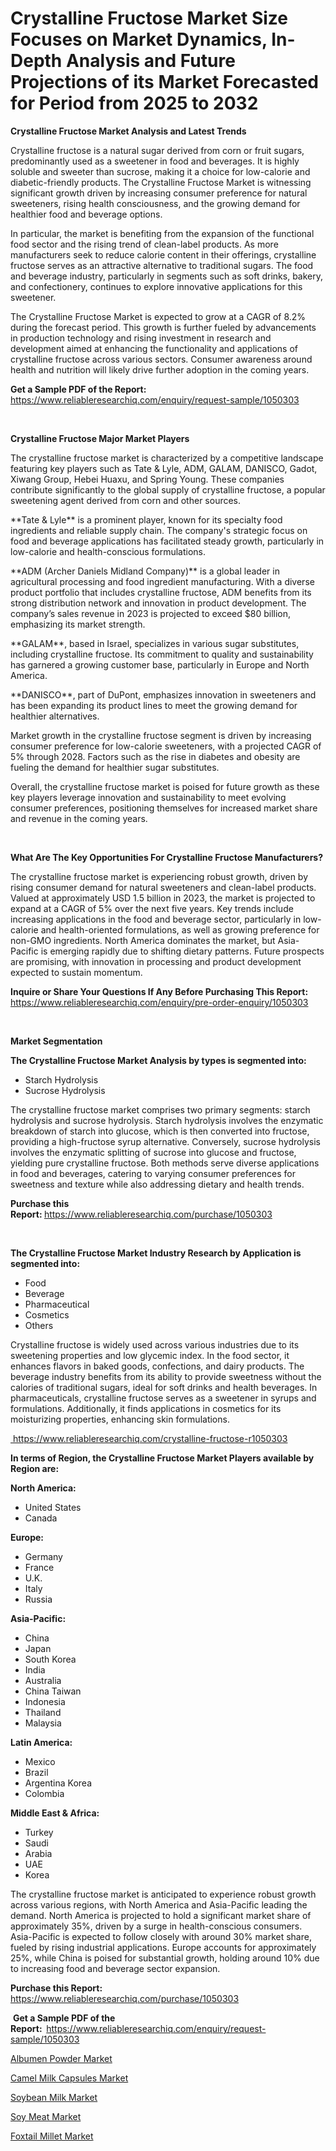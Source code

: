 <p><h1>Crystalline Fructose Market Size Focuses on Market Dynamics, In-Depth Analysis and Future Projections of its Market Forecasted for Period from 2025 to 2032</h1></p><p><strong>Crystalline Fructose Market Analysis and Latest Trends</strong></p>
<p><p>Crystalline fructose is a natural sugar derived from corn or fruit sugars, predominantly used as a sweetener in food and beverages. It is highly soluble and sweeter than sucrose, making it a choice for low-calorie and diabetic-friendly products. The Crystalline Fructose Market is witnessing significant growth driven by increasing consumer preference for natural sweeteners, rising health consciousness, and the growing demand for healthier food and beverage options. </p><p>In particular, the market is benefiting from the expansion of the functional food sector and the rising trend of clean-label products. As more manufacturers seek to reduce calorie content in their offerings, crystalline fructose serves as an attractive alternative to traditional sugars. The food and beverage industry, particularly in segments such as soft drinks, bakery, and confectionery, continues to explore innovative applications for this sweetener.</p><p>The Crystalline Fructose Market is expected to grow at a CAGR of 8.2% during the forecast period. This growth is further fueled by advancements in production technology and rising investment in research and development aimed at enhancing the functionality and applications of crystalline fructose across various sectors. Consumer awareness around health and nutrition will likely drive further adoption in the coming years.</p></p>
<p><strong>Get a Sample PDF of the Report:&nbsp;</strong> <a href="https://www.reliableresearchiq.com/enquiry/request-sample/1050303?utm_campaign=1906&utm_medium=2&utm_source=Github&utm_content=ia&utm_term=07042025&utm_id=crystalline-fructose">https://www.reliableresearchiq.com/enquiry/request-sample/1050303</a></p>
<p>&nbsp;</p>
<p><strong>Crystalline Fructose Major Market Players</strong></p>
<p><p>The crystalline fructose market is characterized by a competitive landscape featuring key players such as Tate & Lyle, ADM, GALAM, DANISCO, Gadot, Xiwang Group, Hebei Huaxu, and Spring Young. These companies contribute significantly to the global supply of crystalline fructose, a popular sweetening agent derived from corn and other sources.</p><p>**Tate & Lyle** is a prominent player, known for its specialty food ingredients and reliable supply chain. The company's strategic focus on food and beverage applications has facilitated steady growth, particularly in low-calorie and health-conscious formulations. </p><p>**ADM (Archer Daniels Midland Company)** is a global leader in agricultural processing and food ingredient manufacturing. With a diverse product portfolio that includes crystalline fructose, ADM benefits from its strong distribution network and innovation in product development. The company’s sales revenue in 2023 is projected to exceed $80 billion, emphasizing its market strength.</p><p>**GALAM**, based in Israel, specializes in various sugar substitutes, including crystalline fructose. Its commitment to quality and sustainability has garnered a growing customer base, particularly in Europe and North America. </p><p>**DANISCO**, part of DuPont, emphasizes innovation in sweeteners and has been expanding its product lines to meet the growing demand for healthier alternatives. </p><p>Market growth in the crystalline fructose segment is driven by increasing consumer preference for low-calorie sweeteners, with a projected CAGR of 5% through 2028. Factors such as the rise in diabetes and obesity are fueling the demand for healthier sugar substitutes. </p><p>Overall, the crystalline fructose market is poised for future growth as these key players leverage innovation and sustainability to meet evolving consumer preferences, positioning themselves for increased market share and revenue in the coming years.</p></p>
<p>&nbsp;</p>
<p><strong>What Are The Key Opportunities For Crystalline Fructose Manufacturers?</strong></p>
<p><p>The crystalline fructose market is experiencing robust growth, driven by rising consumer demand for natural sweeteners and clean-label products. Valued at approximately USD 1.5 billion in 2023, the market is projected to expand at a CAGR of 5% over the next five years. Key trends include increasing applications in the food and beverage sector, particularly in low-calorie and health-oriented formulations, as well as growing preference for non-GMO ingredients. North America dominates the market, but Asia-Pacific is emerging rapidly due to shifting dietary patterns. Future prospects are promising, with innovation in processing and product development expected to sustain momentum.</p></p>
<p><strong>Inquire or Share Your Questions If Any Before Purchasing This Report:</strong> <a href="https://www.reliableresearchiq.com/enquiry/pre-order-enquiry/1050303?utm_campaign=1906&utm_medium=2&utm_source=Github&utm_content=ia&utm_term=07042025&utm_id=crystalline-fructose">https://www.reliableresearchiq.com/enquiry/pre-order-enquiry/1050303</a></p>
<p>&nbsp;</p>
<p><strong>Market Segmentation</strong></p>
<p><strong>The Crystalline Fructose Market Analysis by types is segmented into:</strong></p>
<p><ul><li>Starch Hydrolysis</li><li>Sucrose Hydrolysis</li></ul></p>
<p><p>The crystalline fructose market comprises two primary segments: starch hydrolysis and sucrose hydrolysis. Starch hydrolysis involves the enzymatic breakdown of starch into glucose, which is then converted into fructose, providing a high-fructose syrup alternative. Conversely, sucrose hydrolysis involves the enzymatic splitting of sucrose into glucose and fructose, yielding pure crystalline fructose. Both methods serve diverse applications in food and beverages, catering to varying consumer preferences for sweetness and texture while also addressing dietary and health trends.</p></p>
<p><strong>Purchase this Report:&nbsp;</strong><a href="https://www.reliableresearchiq.com/purchase/1050303?utm_campaign=1906&utm_medium=2&utm_source=Github&utm_content=ia&utm_term=07042025&utm_id=crystalline-fructose">https://www.reliableresearchiq.com/purchase/1050303</a></p>
<p>&nbsp;</p>
<p><strong>The Crystalline Fructose Market Industry Research by Application is segmented into:</strong></p>
<p><ul><li>Food</li><li>Beverage</li><li>Pharmaceutical</li><li>Cosmetics</li><li>Others</li></ul></p>
<p><p>Crystalline fructose is widely used across various industries due to its sweetening properties and low glycemic index. In the food sector, it enhances flavors in baked goods, confections, and dairy products. The beverage industry benefits from its ability to provide sweetness without the calories of traditional sugars, ideal for soft drinks and health beverages. In pharmaceuticals, crystalline fructose serves as a sweetener in syrups and formulations. Additionally, it finds applications in cosmetics for its moisturizing properties, enhancing skin formulations.</p></p>
<p><a href="https://www.reliableresearchiq.com/crystalline-fructose-r1050303?utm_campaign=1906&utm_medium=2&utm_source=Github&utm_content=ia&utm_term=07042025&utm_id=crystalline-fructose">&nbsp;https://www.reliableresearchiq.com/crystalline-fructose-r1050303</a></p>
<p><strong>In terms of Region, the Crystalline Fructose Market Players available by Region are:</strong></p>
<p>
    <p> <strong> North America: </strong>
        <ul>
            <li>United States</li>
            <li>Canada</li>
        </ul>
        </p> 
    <p> <strong> Europe: </strong>
        <ul>
            <li>Germany</li>
            <li>France</li>
            <li>U.K.</li>
            <li>Italy</li>
            <li>Russia</li>
        </ul>
        </p> 
    <p> <strong> Asia-Pacific: </strong>
        <ul>
            <li>China</li>
            <li>Japan</li>
            <li>South Korea</li>
            <li>India</li>
            <li>Australia</li>
            <li>China Taiwan</li>
            <li>Indonesia</li>
            <li>Thailand</li>
            <li>Malaysia</li>
        </ul>
        </p> 
    <p> <strong> Latin America: </strong>
        <ul>
            <li>Mexico</li>
            <li>Brazil</li>
            <li>Argentina Korea</li>
            <li>Colombia</li>
        </ul>
        </p> 
    <p> <strong> Middle East & Africa: </strong>
        <ul>
            <li>Turkey</li>
            <li>Saudi</li>
            <li>Arabia</li>
            <li>UAE</li>
            <li>Korea</li>
        </ul>
    </p>
    </p>
<p><p>The crystalline fructose market is anticipated to experience robust growth across various regions, with North America and Asia-Pacific leading the demand. North America is projected to hold a significant market share of approximately 35%, driven by a surge in health-conscious consumers. Asia-Pacific is expected to follow closely with around 30% market share, fueled by rising industrial applications. Europe accounts for approximately 25%, while China is poised for substantial growth, holding around 10% due to increasing food and beverage sector expansion.</p></p>
<p><strong>Purchase this Report: </strong><a href="https://www.reliableresearchiq.com/purchase/1050303?utm_campaign=1906&utm_medium=2&utm_source=Github&utm_content=ia&utm_term=07042025&utm_id=crystalline-fructose">https://www.reliableresearchiq.com/purchase/1050303</a></p>
<p>&nbsp;<strong>Get a Sample PDF of the Report:&nbsp;&nbsp;</strong><a href="https://www.reliableresearchiq.com/enquiry/request-sample/1050303?utm_campaign=1906&utm_medium=2&utm_source=Github&utm_content=ia&utm_term=07042025&utm_id=crystalline-fructose">https://www.reliableresearchiq.com/enquiry/request-sample/1050303</a></p>
<p><strong></strong></p>
<p><p><a href="https://github.com/laingragle95/Market-Research-Report-List-1/blob/main/albumen-powder-market.md?utm_campaign=1906&utm_medium=2&utm_source=Github&utm_content=ia&utm_term=07042025&utm_id=crystalline-fructose">Albumen Powder Market</a></p><p><a href="https://github.com/uripeachrii/Market-Research-Report-List-1/blob/main/camel-milk-capsules-market.md?utm_campaign=1906&utm_medium=2&utm_source=Github&utm_content=ia&utm_term=07042025&utm_id=crystalline-fructose">Camel Milk Capsules Market</a></p><p><a href="https://github.com/taveyasenay/Market-Research-Report-List-1/blob/main/soybean-milk-market.md?utm_campaign=1906&utm_medium=2&utm_source=Github&utm_content=ia&utm_term=07042025&utm_id=crystalline-fructose">Soybean Milk Market</a></p><p><a href="https://github.com/buenayankobl/Market-Research-Report-List-1/blob/main/soy-meat-market.md?utm_campaign=1906&utm_medium=2&utm_source=Github&utm_content=ia&utm_term=07042025&utm_id=crystalline-fructose">Soy Meat Market</a></p><p><a href="https://github.com/janotjuljo/Market-Research-Report-List-1/blob/main/foxtail-millet-market.md?utm_campaign=1906&utm_medium=2&utm_source=Github&utm_content=ia&utm_term=07042025&utm_id=crystalline-fructose">Foxtail Millet Market</a></p></p>